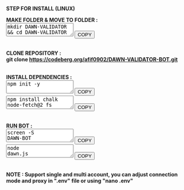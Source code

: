 <b>STEP FOR INSTALL (LINUX)<b>

<b>MAKE FOLDER & MOVE TO FOLDER :<b>
<br><textarea id="text-copy" class="form-copy">mkdir DAWN-VALIDATOR && cd DAWN-VALIDATOR</textarea>
<button class="btn btn-copy btn-circle">
    COPY
</button>

<br><b>CLONE REPOSITORY :<b>
<br>git clone https://codeberg.org/afif0902/DAWN-VALIDATOR-BOT.git

<br><b>INSTALL DEPENDENCIES :<b>
<br><textarea id="text-copy" class="form-copy">npm init -y</textarea>
<button class="btn btn-copy btn-circle">
    COPY
</button>
<br><textarea id="text-copy" class="form-copy">npm install chalk node-fetch@2 fs</textarea>
<button class="btn btn-copy btn-circle">
    COPY
</button>

<br><b>RUN BOT :<b>
<br><textarea id="text-copy" class="form-copy">screen -S DAWN-BOT</textarea>
<button class="btn btn-copy btn-circle">
    COPY
</button>
<br><textarea id="text-copy" class="form-copy">node dawn.js</textarea>
<button class="btn btn-copy btn-circle">
    COPY
</button>

<br><b>NOTE :<b> Support single and multi account, you can adjust connection mode and proxy in ".env" file or using "nano .env"